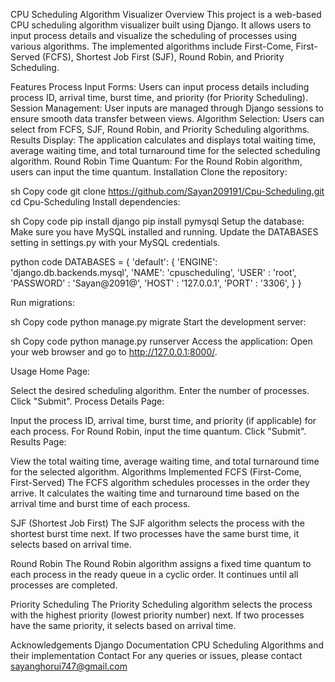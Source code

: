 CPU Scheduling Algorithm Visualizer
Overview
This project is a web-based CPU scheduling algorithm visualizer built using Django. It allows users to input process details and visualize the scheduling of processes using various algorithms. The implemented algorithms include First-Come, First-Served (FCFS), Shortest Job First (SJF), Round Robin, and Priority Scheduling.

Features
Process Input Forms: Users can input process details including process ID, arrival time, burst time, and priority (for Priority Scheduling).
Session Management: User inputs are managed through Django sessions to ensure smooth data transfer between views.
Algorithm Selection: Users can select from FCFS, SJF, Round Robin, and Priority Scheduling algorithms.
Results Display: The application calculates and displays total waiting time, average waiting time, and total turnaround time for the selected scheduling algorithm.
Round Robin Time Quantum: For the Round Robin algorithm, users can input the time quantum.
Installation
Clone the repository:

sh
Copy code
git clone https://github.com/Sayan209191/Cpu-Scheduling.git
cd Cpu-Scheduling
Install dependencies:

sh
Copy code
pip install django
pip install pymysql
Setup the database:
Make sure you have MySQL installed and running. Update the DATABASES setting in settings.py with your MySQL credentials.

python
code
DATABASES = {
    'default': {
        'ENGINE': 'django.db.backends.mysql',
        'NAME': 'cpuscheduling',
        'USER' : 'root',
        'PASSWORD' : 'Sayan@2091@',
        'HOST' : '127.0.0.1',
        'PORT' : '3306',
    }
}

Run migrations:

sh
Copy code
python manage.py migrate
Start the development server:

sh
Copy code
python manage.py runserver
Access the application:
Open your web browser and go to http://127.0.0.1:8000/.

Usage
Home Page:

Select the desired scheduling algorithm.
Enter the number of processes.
Click "Submit".
Process Details Page:

Input the process ID, arrival time, burst time, and priority (if applicable) for each process.
For Round Robin, input the time quantum.
Click "Submit".
Results Page:

View the total waiting time, average waiting time, and total turnaround time for the selected algorithm.
Algorithms Implemented
FCFS (First-Come, First-Served)
The FCFS algorithm schedules processes in the order they arrive. It calculates the waiting time and turnaround time based on the arrival time and burst time of each process.

SJF (Shortest Job First)
The SJF algorithm selects the process with the shortest burst time next. If two processes have the same burst time, it selects based on arrival time.

Round Robin
The Round Robin algorithm assigns a fixed time quantum to each process in the ready queue in a cyclic order. It continues until all processes are completed.

Priority Scheduling
The Priority Scheduling algorithm selects the process with the highest priority (lowest priority number) next. If two processes have the same priority, it selects based on arrival time.

Acknowledgements
Django Documentation
CPU Scheduling Algorithms and their implementation
Contact
For any queries or issues, please contact sayanghorui747@gmail.com

